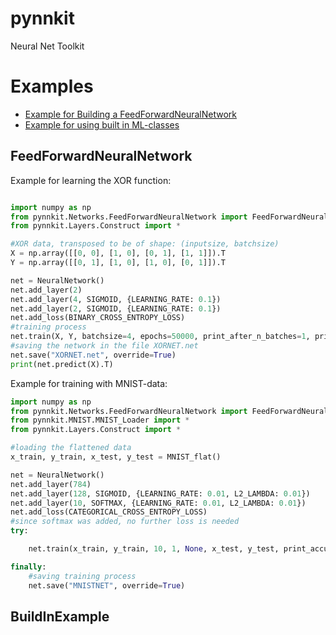 # pynnkit
Neural Net Toolkit

# Examples

- [Example for Building a FeedForwardNeuralNetwork](#FeedForwardNeuralNetwork)
- [Example for using built in ML-classes](#BuiltInExample)

## __FeedForwardNeuralNetwork__

Example for learning the XOR function:

```python

import numpy as np
from pynnkit.Networks.FeedForwardNeuralNetwork import FeedForwardNeuralNetwork as NeuralNetwork
from pynnkit.Layers.Construct import *

#XOR data, transposed to be of shape: (inputsize, batchsize)
X = np.array([[0, 0], [1, 0], [0, 1], [1, 1]]).T
Y = np.array([[0, 1], [1, 0], [1, 0], [0, 1]]).T

net = NeuralNetwork()
net.add_layer(2)
net.add_layer(4, SIGMOID, {LEARNING_RATE: 0.1})
net.add_layer(2, SIGMOID, {LEARNING_RATE: 0.1})
net.add_loss(BINARY_CROSS_ENTROPY_LOSS)
#training process
net.train(X, Y, batchsize=4, epochs=50000, print_after_n_batches=1, print_accuracy=True)
#saving the network in the file XORNET.net
net.save("XORNET.net", override=True)
print(net.predict(X).T)
```

Example for training with MNIST-data:

```python
import numpy as np
from pynnkit.Networks.FeedForwardNeuralNetwork import FeedForwardNeuralNetwork as NeuralNetwork
from pynnkit.MNIST.MNIST_Loader import *
from pynnkit.Layers.Construct import *

#loading the flattened data
x_train, y_train, x_test, y_test = MNIST_flat()

net = NeuralNetwork()
net.add_layer(784)
net.add_layer(128, SIGMOID, {LEARNING_RATE: 0.01, L2_LAMBDA: 0.01})
net.add_layer(10, SOFTMAX, {LEARNING_RATE: 0.01, L2_LAMBDA: 0.01})
net.add_loss(CATEGORICAL_CROSS_ENTROPY_LOSS)
#since softmax was added, no further loss is needed
try:

	net.train(x_train, y_train, 10, 1, None, x_test, y_test, print_accuracy=True, print_after_time=2.0)

finally:
	#saving training process
	net.save("MNISTNET", override=True)
```

## __BuildInExample__

